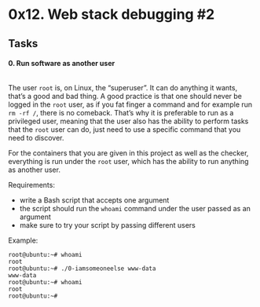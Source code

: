<h1 class="gap">0x12. Web stack debugging #2</h1>


<h2 class="gap">Tasks</h2>


<h4 class="task">
    0. Run software as another user
</h4>


<p><img src="https://holbertonintranet.s3.amazonaws.com/uploads/medias/2020/9/eaeff07a715ff880b1ceb8e863a1d141a74a7f85.png?X-Amz-Algorithm=AWS4-HMAC-SHA256&amp;X-Amz-Credential=AKIARDDGGGOUWMNL5ANN%2F20210104%2Fus-east-1%2Fs3%2Faws4_request&amp;X-Amz-Date=20210104T124020Z&amp;X-Amz-Expires=86400&amp;X-Amz-SignedHeaders=host&amp;X-Amz-Signature=c4e79039dba0012427d4cdd3fd1759d85a056f30ddb82cff8499c250413d2645" alt="" style=""></p>

<p>The user <code>root</code> is, on Linux, the “superuser”. It can do anything it wants, that’s a good and bad thing. A good practice is that one should never be logged in the <code>root</code> user, as if you fat finger a command and for example run <code>rm -rf /</code>, there is no comeback. That’s why it is preferable to run as a privileged user, meaning that the user also has the ability to perform tasks that the <code>root</code> user can do, just need to use a specific command that you need to discover.</p>

<p>For the containers that you are given in this project as well as the checker, everything is run under the <code>root</code> user, which has the ability to run anything as another user.</p>

<p>Requirements:</p>

<ul>
<li>write a Bash script that accepts one argument</li>
<li>the script should run the <code>whoami</code> command under the user passed as an argument</li>
<li>make sure to try your script by passing different users</li>
</ul>

<p>Example:</p>

<pre><code>root@ubuntu:~# whoami
root
root@ubuntu:~# ./0-iamsomeoneelse www-data
www-data
root@ubuntu:~# whoami
root
root@ubuntu:~#
</code></pre>
